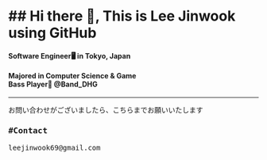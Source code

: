 
<h1>## Hi there 👋, This is Lee Jinwook using GitHub</h1>
<h4>  Software Engineer🖥️ in Tokyo, Japan<br><br>
  Majored in Computer Science & Game<br>
  Bass Player🎸 @Band_DHG<br>
  
</h4>
<hr>
<pre>
お問い合わせがございましたら、こちらまでお願いいたします
<h3>#Contact</h3>leejinwook69@gmail.com<br>
</pre>
